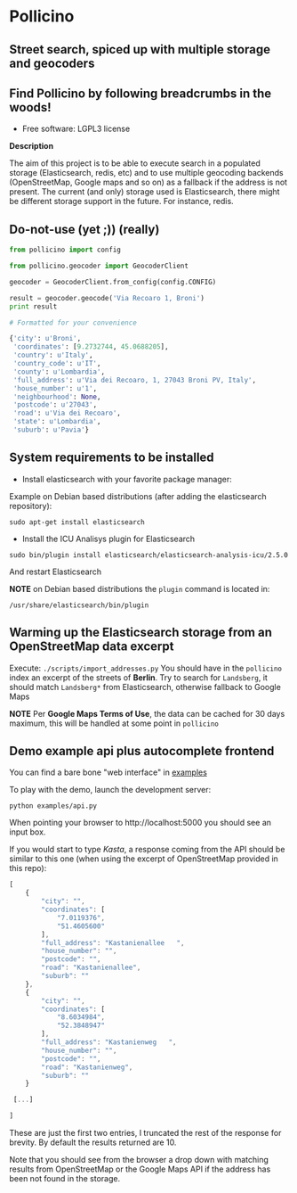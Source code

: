 # Pollicino

## Street search, spiced up with multiple storage and geocoders

## Find Pollicino by following breadcrumbs in the woods!

* Free software: LGPL3 license

**Description**

The aim of this project is to be able to execute search in a populated storage
(Elasticsearch, redis, etc) and to use multiple geocoding backends
(OpenStreetMap, Google maps and so on) as a fallback if the address is not
present.
The current (and only) storage used is Elasticsearch, there might be different
storage support in the future. For instance, redis.

## Do-not-use (yet ;)) (really)

```python
from pollicino import config

from pollicino.geocoder import GeocoderClient

geocoder = GeocoderClient.from_config(config.CONFIG)

result = geocoder.geocode('Via Recoaro 1, Broni')
print result

# Formatted for your convenience

{'city': u'Broni',
 'coordinates': [9.2732744, 45.0688205],
 'country': u'Italy',
 'country_code': u'IT',
 'county': u'Lombardia',
 'full_address': u'Via dei Recoaro, 1, 27043 Broni PV, Italy',
 'house_number': u'1',
 'neighbourhood': None,
 'postcode': u'27043',
 'road': u'Via dei Recoaro',
 'state': u'Lombardia',
 'suburb': u'Pavia'}
```

## System requirements to be installed

* Install elasticsearch with your favorite package manager: 

Example on Debian based distributions 
(after adding the elasticsearch repository):

```
sudo apt-get install elasticsearch
```

* Install the ICU Analisys plugin for Elasticsearch

```
sudo bin/plugin install elasticsearch/elasticsearch-analysis-icu/2.5.0
```

And restart Elasticsearch

**NOTE**
on Debian based distributions the `plugin` command is located in:

`/usr/share/elasticsearch/bin/plugin`

## Warming up the Elasticsearch storage from an OpenStreetMap data excerpt

Execute: `./scripts/import_addresses.py`
You should have in the `pollicino` index an excerpt of the streets of
**Berlin**.
Try to search for `Landsberg`, it should match `Landsberg*` from Elasticsearch,
otherwise fallback to Google Maps

**NOTE**
Per **Google Maps Terms of Use**, the data can be cached for 30 days maximum, this
will be handled at some point in `pollicino`

## Demo example api plus autocomplete frontend

You can find a bare bone "web interface" in [examples](examples)

To play with the demo, launch the development server:

`python examples/api.py`

When pointing your browser to http://localhost:5000 you should see an input box.

If you would start to type *Kasta*, a response coming from the API
should be similar to this one (when using the excerpt of OpenStreetMap provided
in this repo):

```javascript
[
    {
        "city": "",
        "coordinates": [
            "7.0119376",
            "51.4605600"
        ],
        "full_address": "Kastanienallee   ",
        "house_number": "",
        "postcode": "",
        "road": "Kastanienallee",
        "suburb": ""
    },
    {
        "city": "",
        "coordinates": [
            "8.6034984",
            "52.3848947"
        ],
        "full_address": "Kastanienweg   ",
        "house_number": "",
        "postcode": "",
        "road": "Kastanienweg",
        "suburb": ""
    }

 [...]

]
```

These are just the first two entries, I truncated the rest of the response for brevity.
By default the results returned are 10.

Note that you should see from the browser a drop down with matching results
from OpenStreetMap or the Google Maps API if the address has been not found in
the storage.
